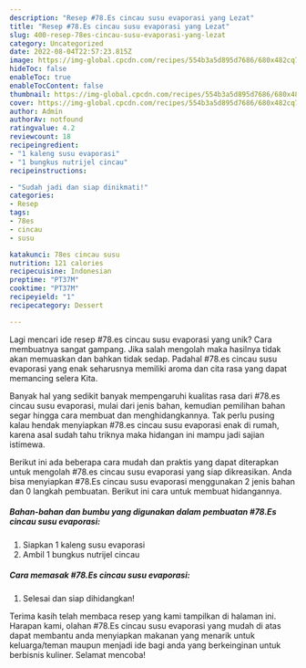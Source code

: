 ```yaml
---
description: "Resep #78.Es cincau susu evaporasi yang Lezat"
title: "Resep #78.Es cincau susu evaporasi yang Lezat"
slug: 400-resep-78es-cincau-susu-evaporasi-yang-lezat
category: Uncategorized
date: 2022-08-04T22:57:23.815Z
image: https://img-global.cpcdn.com/recipes/554b3a5d895d7686/680x482cq70/78es-cincau-susu-evaporasi-foto-resep-utama.jpg
hideToc: false
enableToc: true
enableTocContent: false
thumbnail: https://img-global.cpcdn.com/recipes/554b3a5d895d7686/680x482cq70/78es-cincau-susu-evaporasi-foto-resep-utama.jpg
cover: https://img-global.cpcdn.com/recipes/554b3a5d895d7686/680x482cq70/78es-cincau-susu-evaporasi-foto-resep-utama.jpg
author: Admin
authorAv: notfound
ratingvalue: 4.2
reviewcount: 18
recipeingredient:
- "1 kaleng susu evaporasi"
- "1 bungkus nutrijel cincau"
recipeinstructions:

- "Sudah jadi dan siap dinikmati!"
categories:
- Resep
tags:
- 78es
- cincau
- susu

katakunci: 78es cincau susu 
nutrition: 121 calories
recipecuisine: Indonesian
preptime: "PT37M"
cooktime: "PT37M"
recipeyield: "1"
recipecategory: Dessert

---
```





Lagi mencari ide resep #78.es cincau susu evaporasi yang unik? Cara membuatnya sangat gampang. Jika salah mengolah maka hasilnya tidak akan memuaskan dan bahkan tidak sedap. Padahal #78.es cincau susu evaporasi yang enak seharusnya memiliki aroma dan cita rasa yang dapat memancing selera Kita.







Banyak hal yang sedikit banyak mempengaruhi kualitas rasa dari #78.es cincau susu evaporasi, mulai dari jenis bahan, kemudian pemilihan bahan segar hingga cara membuat dan menghidangkannya. Tak perlu pusing kalau hendak menyiapkan #78.es cincau susu evaporasi enak di rumah, karena asal sudah tahu triknya maka hidangan ini mampu jadi sajian istimewa.






Berikut ini ada beberapa cara mudah dan praktis yang dapat diterapkan untuk mengolah #78.es cincau susu evaporasi yang siap dikreasikan. Anda bisa menyiapkan #78.Es cincau susu evaporasi menggunakan 2 jenis bahan dan 0 langkah pembuatan. Berikut ini cara untuk membuat hidangannya.

<!--inarticleads1-->

##### Bahan-bahan dan bumbu yang digunakan dalam pembuatan #78.Es cincau susu evaporasi:

1. Siapkan 1 kaleng susu evaporasi
1. Ambil 1 bungkus nutrijel cincau




<!--inarticleads2-->

##### Cara memasak #78.Es cincau susu evaporasi:


1. Selesai dan siap dihidangkan!



Terima kasih telah membaca resep yang kami tampilkan di halaman ini. Harapan kami, olahan #78.Es cincau susu evaporasi yang mudah di atas dapat membantu anda menyiapkan makanan yang menarik untuk keluarga/teman maupun menjadi ide bagi anda yang berkeinginan untuk berbisnis kuliner. Selamat mencoba!
